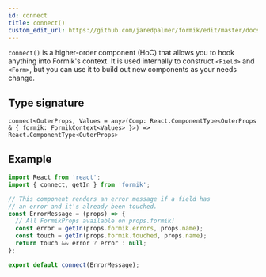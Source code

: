 ```yaml
---
id: connect
title: connect()
custom_edit_url: https://github.com/jaredpalmer/formik/edit/master/docs/api/connect.md
---
```


`connect()` is a higher-order component (HoC) that allows you to hook anything into Formik's context. It is used internally to construct `<Field>` and `<Form>`, but you can use it to build out new components as your needs change.

## Type signature

```tsx
connect<OuterProps, Values = any>(Comp: React.ComponentType<OuterProps & { formik: FormikContext<Values> }>) => React.ComponentType<OuterProps>
```

## Example

```jsx
import React from 'react';
import { connect, getIn } from 'formik';

// This component renders an error message if a field has
// an error and it's already been touched.
const ErrorMessage = (props) => {
  // All FormikProps available on props.formik!
  const error = getIn(props.formik.errors, props.name);
  const touch = getIn(props.formik.touched, props.name);
  return touch && error ? error : null;
};

export default connect(ErrorMessage);
```
